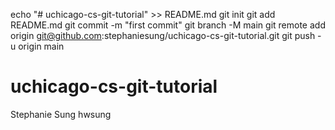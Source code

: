 echo "# uchicago-cs-git-tutorial" >> README.md
git init
git add README.md
git commit -m "first commit"
git branch -M main
git remote add origin git@github.com:stephaniesung/uchicago-cs-git-tutorial.git
git push -u origin main

# uchicago-cs-git-tutorial
Stephanie Sung hwsung